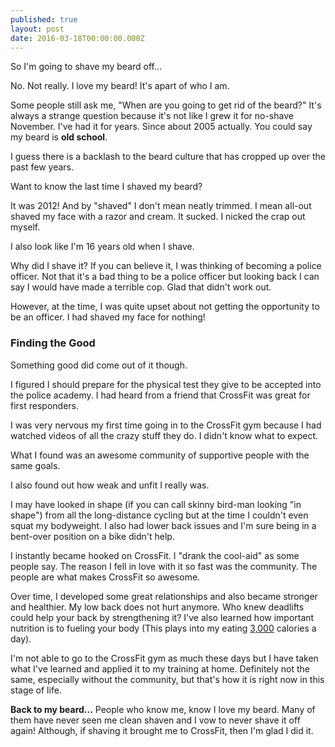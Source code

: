 ```yaml
---
published: true
layout: post
date: 2016-03-18T00:00:00.000Z
---
```


So I'm going to shave my beard off...

No. Not really. I love my beard! It's apart of who I am.

Some people still ask me, "When are you going to get rid of the beard?" It's always a strange question because it's not like I grew it for no-shave November. I've had it for years. Since about 2005 actually. You could say my beard is **old school**.

I guess there is a backlash to the beard culture that has cropped up over the past few years. 

Want to know the last time I shaved my beard? 

It was 2012! And by "shaved" I don't mean neatly trimmed. I mean all-out shaved my face with a razor and cream. It sucked. I nicked the crap out myself.

I also look like I'm 16 years old when I shave.

Why did I shave it? If you can believe it, I was thinking of becoming a police officer. Not that it's a bad thing to be a police officer but looking back I can say I would have made a terrible cop. Glad that didn't work out.

However, at the time, I was quite upset about not getting the opportunity to be an officer. I had shaved my face for nothing!

### Finding the Good
Something good did come out of it though. 

I figured I should prepare for the physical test they give to be accepted into the police academy. I had heard from a friend that CrossFit was great for first responders.

I was very nervous my first time going in to the CrossFit gym because I had watched videos of all the crazy stuff they do. I didn't know what to expect. 

What I found was an awesome community of supportive people with the same goals.

I also found out how weak and unfit I really was. 

I may have looked in shape (if you can call skinny bird-man looking "in shape") from all the long-distance cycling but at the time I couldn't even squat my bodyweight. I also had lower back issues and I'm sure being in a bent-over position on a bike didn't help. 

I instantly became hooked on CrossFit. I "drank the cool-aid" as some people say. The reason I fell in love with it so fast was the community. The people are what makes CrossFit so awesome. 

Over time, I developed some great relationships and also became stronger and healthier. My low back does not hurt anymore. Who knew deadlifts could help your back by strengthening it? I've also learned how important nutrition is to fueling your body (This plays into my eating [3,000](http://shawnleberknight.com/blog/3000) calories a day).

I'm not able to go to the CrossFit gym as much these days but I have taken what I've learned and applied it to my training at home. Definitely not the same, especially without the community, but that's how it is right now in this stage of life.

**Back to my beard...** People who know me, know I love my beard. Many of them have never seen me clean shaven and I vow to never shave it off again! Although, if shaving it brought me to CrossFit, then I'm glad I did it.
